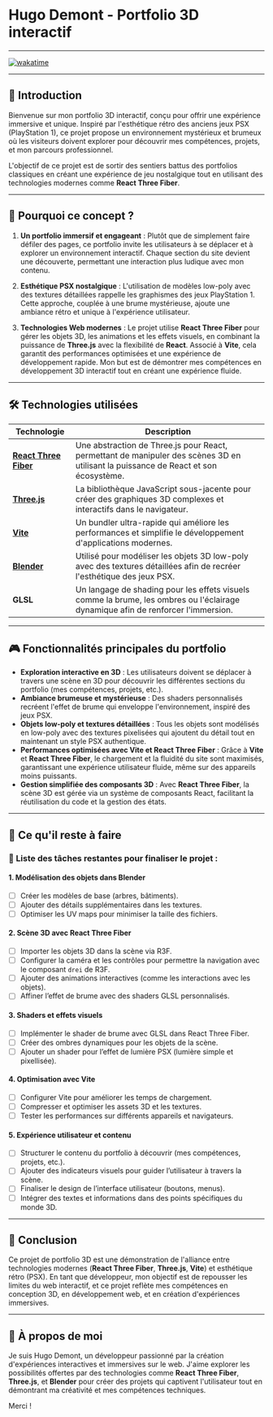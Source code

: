 # Hugo Demont - Portfolio 3D interactif

---

[![wakatime](https://wakatime.com/badge/user/14fe3c61-8f4f-4dd2-b75c-eff28a472911/project/d3e04b1b-73f5-4012-a319-665261f7f6ee.svg)](https://wakatime.com/badge/user/14fe3c61-8f4f-4dd2-b75c-eff28a472911/project/d3e04b1b-73f5-4012-a319-665261f7f6ee)

---

## 🚀 Introduction

Bienvenue sur mon portfolio 3D interactif, conçu pour offrir une expérience immersive et unique. Inspiré par l'esthétique rétro des anciens jeux PSX (PlayStation 1), ce projet propose un environnement mystérieux et brumeux où les visiteurs doivent explorer pour découvrir mes compétences, projets, et mon parcours professionnel.

L'objectif de ce projet est de sortir des sentiers battus des portfolios classiques en créant une expérience de jeu nostalgique tout en utilisant des technologies modernes comme **React Three Fiber**.

---

## 🎨 Pourquoi ce concept ?

1. **Un portfolio immersif et engageant** : Plutôt que de simplement faire défiler des pages, ce portfolio invite les utilisateurs à se déplacer et à explorer un environnement interactif. Chaque section du site devient une découverte, permettant une interaction plus ludique avec mon contenu.

2. **Esthétique PSX nostalgique** : L'utilisation de modèles low-poly avec des textures détaillées rappelle les graphismes des jeux PlayStation 1. Cette approche, couplée à une brume mystérieuse, ajoute une ambiance rétro et unique à l'expérience utilisateur.

3. **Technologies Web modernes** : Le projet utilise **React Three Fiber** pour gérer les objets 3D, les animations et les effets visuels, en combinant la puissance de **Three.js** avec la flexibilité de **React**. Associé à **Vite**, cela garantit des performances optimisées et une expérience de développement rapide. Mon but est de démontrer mes compétences en développement 3D interactif tout en créant une expérience fluide.

---

## 🛠️ Technologies utilisées

| Technologie | Description |
|-------------|-------------|
| **[React Three Fiber](https://docs.pmnd.rs/react-three-fiber/getting-started/introduction)** | Une abstraction de Three.js pour React, permettant de manipuler des scènes 3D en utilisant la puissance de React et son écosystème. |
| **[Three.js](https://threejs.org/)** | La bibliothèque JavaScript sous-jacente pour créer des graphiques 3D complexes et interactifs dans le navigateur. |
| **[Vite](https://vitejs.dev/)** | Un bundler ultra-rapide qui améliore les performances et simplifie le développement d'applications modernes. |
| **[Blender](https://www.blender.org/)** | Utilisé pour modéliser les objets 3D low-poly avec des textures détaillées afin de recréer l'esthétique des jeux PSX. |
| **GLSL** | Un langage de shading pour les effets visuels comme la brume, les ombres ou l'éclairage dynamique afin de renforcer l'immersion. |

---

## 🎮 Fonctionnalités principales du portfolio

- **Exploration interactive en 3D** : Les utilisateurs doivent se déplacer à travers une scène en 3D pour découvrir les différentes sections du portfolio (mes compétences, projets, etc.).
- **Ambiance brumeuse et mystérieuse** : Des shaders personnalisés recréent l'effet de brume qui enveloppe l'environnement, inspiré des jeux PSX.
- **Objets low-poly et textures détaillées** : Tous les objets sont modélisés en low-poly avec des textures pixelisées qui ajoutent du détail tout en maintenant un style PSX authentique.
- **Performances optimisées avec Vite et React Three Fiber** : Grâce à **Vite** et **React Three Fiber**, le chargement et la fluidité du site sont maximisés, garantissant une expérience utilisateur fluide, même sur des appareils moins puissants.
- **Gestion simplifiée des composants 3D** : Avec **React Three Fiber**, la scène 3D est gérée via un système de composants React, facilitant la réutilisation du code et la gestion des états.

---

## 📌 Ce qu'il reste à faire

### 🔨 Liste des tâches restantes pour finaliser le projet :

#### 1. **Modélisation des objets dans Blender**
   - [ ] Créer les modèles de base (arbres, bâtiments).
   - [ ] Ajouter des détails supplémentaires dans les textures.
   - [ ] Optimiser les UV maps pour minimiser la taille des fichiers.
   
#### 2. **Scène 3D avec React Three Fiber**
   - [ ] Importer les objets 3D dans la scène via R3F.
   - [ ] Configurer la caméra et les contrôles pour permettre la navigation avec le composant `drei` de R3F.
   - [ ] Ajouter des animations interactives (comme les interactions avec les objets).
   - [ ] Affiner l’effet de brume avec des shaders GLSL personnalisés.

#### 3. **Shaders et effets visuels**
   - [ ] Implémenter le shader de brume avec GLSL dans React Three Fiber.
   - [ ] Créer des ombres dynamiques pour les objets de la scène.
   - [ ] Ajouter un shader pour l’effet de lumière PSX (lumière simple et pixellisée).

#### 4. **Optimisation avec Vite**
   - [ ] Configurer Vite pour améliorer les temps de chargement.
   - [ ] Compresser et optimiser les assets 3D et les textures.
   - [ ] Tester les performances sur différents appareils et navigateurs.

#### 5. **Expérience utilisateur et contenu**
   - [ ] Structurer le contenu du portfolio à découvrir (mes compétences, projets, etc.).
   - [ ] Ajouter des indicateurs visuels pour guider l’utilisateur à travers la scène.
   - [ ] Finaliser le design de l’interface utilisateur (boutons, menus).
   - [ ] Intégrer des textes et informations dans des points spécifiques du monde 3D.

---

## 🎯 Conclusion

Ce projet de portfolio 3D est une démonstration de l'alliance entre technologies modernes (**React Three Fiber**, **Three.js**, **Vite**) et esthétique rétro (PSX). En tant que développeur, mon objectif est de repousser les limites du web interactif, et ce projet reflète mes compétences en conception 3D, en développement web, et en création d'expériences immersives.

---

## 📜 À propos de moi

Je suis Hugo Demont, un développeur passionné par la création d'expériences interactives et immersives sur le web. J'aime explorer les possibilités offertes par des technologies comme **React Three Fiber**, **Three.js**, et **Blender** pour créer des projets qui captivent l'utilisateur tout en démontrant ma créativité et mes compétences techniques.

Merci !
